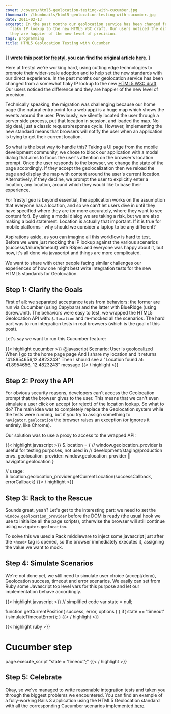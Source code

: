```yaml
---
cover: /covers/html5-geolocation-testing-with-cucumber.jpg
thumbnail: /thumbnails/html5-geolocation-testing-with-cucumber.jpg
date: 2011-02-13
excerpt: In the past months our geolocation service has been changed from a somewhat
  flaky IP lookup to the new HTML5 W3C draft. Our users noticed the difference and
  they are happier of the new level of precision.
tags: programming
title: HTML5 Geolocation Testing with Cucumber
---
```


<p><strong>[ I wrote this post for <a href="http://frestyl.com" target="_blank">frestyl</a>, you can find the original article <a href="http://frestyl.wordpress.com/2011/01/24/html5-geolocation-testing-with-cucumber/">here</a>. ]</strong></p>

<p>
Here at frestyl we're working hard, using cutting edge technologies to promote their wider-scale adoption and to help set the new standards with our direct experience. In the past months our geolocation service has been changed from a somewhat flaky IP lookup to the new <a href="http://www.w3.org/TR/geolocation-API/" target="_blank">HTML5 W3C draft</a>. Our users noticed the difference and they are happier of the new level of precision.
</p>

<p>
Technically speaking, the migration was challenging because our home page (the natural entry point for a web app) is a huge map which shows the events around the user. Previously, we silently located the user through a server side process, put that location in session, and loaded the map. No big deal, just a classic request/response cycle. However, implementing the new standard means that browsers will notify the user when an application is trying to get their current location.
</p>

<p>
So what is the best way to handle this? Taking a UI page from the mobile development community, we chose to block our application with a modal dialog that aims to focus the user's attention on the browser's location prompt. Once the user responds to the browser, we change the state of the page accordingly. If they accept the geolocalization then we reload the page and display the map with content around the user's current location. Alternatively, if they decline, we prompt the user to explicitly enter a location, any location, around which they would like to base their experience.
</p>

<p>
For frestyl geo is beyond essential, the application works on the assumption that everyone has a location, and so we can't let users dive in until they have specified where they are (or more accurately, where they want to see content for). By using a modal dialog we are taking a risk, but we are also making a bold statement. Location is actually that important. If it is true for mobile platforms &dash; why should we consider a laptop to be any different?
</p>

<p>
Aspirations aside, as you can imagine all this workflow is hard to test. Before we were just mocking the IP lookup against the various scenarios (success/failure/timeout) with RSpec and everyone was happy about it, but now, it's all done via javascript and things are more complicated.
</p>

<p>
We want to share with other people facing similar challenges our experiences of how one might best write integration tests for the new HTML5 standards for Geolocation.
</p>

<h2>Step 1: Clarify the Goals</h2>

<p>
First of all: we separated acceptance tests from behaviors: the former are run via Cucumber (using Capybara) and the latter with BlueRidge (using Screw.Unit). The behaviors were easy to test, we wrapped the HTML5 Geolocation API with: <code>$.location</code> and re-mocked all the scenarios. The hard part was to run integration tests in real browsers (which is the goal of this post).
</p>

<p>
 Let's say we want to run this Cucumber feature:

{{< highlight cucumber >}}
  @javascript
  Scenario: User is geolocalized
    When I go to the home page page
    And I share my location and it returns "41.8954656,12.4823243"
    Then I should see a "Location found at: 41.8954656, 12.4823243" message
{{< / highlight >}}
</p>

<h2>Step 2: Proxy the API</h2>

<p>
For obvious security reasons, developers can't access the Geolocation prompt that the browser gives to the user. This means that we can't even simulate a user click on accept (or reject) of the location lookup. So what to do? The main idea was to completely replace the Geolocation system while the tests were running, but if you try to assign something to <code>navigator.geolocation</code> the browser raises an exception (or ignores it entirely, like Chrome).
</p>

<p>
Our solution was to use a proxy to access to the wrapped API:
</p>

{{< highlight javascript >}}
  $.location = {
    // window.geolocation_provider is useful for testing purposes, not used in
    // development/staging/production envs.
    geolocation_provider: window.geolocation_provider || navigator.geolocation
  }

   // usage:
  $.location.geolocation_provider.getCurrentLocation(successCallback, errorCallback)
{{< / highlight >}}

<h2>Step 3: Rack to the Rescue</h2>

<p>
Sounds great, yeah? Let's get to the interesting part: we need to set the <code>window.geolocation_provider</code> before the DOM is ready (the usual hook we use to initialize all the page scripts), otherwise the browser will still continue using <code>navigator.geolocation</code>.
</p>

<p>
To solve this we used a Rack middleware to inject some javascript just after the <code>&lt;head&gt;</code> tag is opened, so the browser immediately executes it, assigning the value we want to mock.
</p>

<h2>Step 4: Simulate Scenarios</h2>

<p>
 We're not done yet, we still need to simulate user choice (accept/deny), Geolocation success, timeout and error scenarios. We easily can set from Ruby some Javascript top level vars for this purpose and let our implementation behave accordingly.

{{< highlight javascript >}}
// simplified code
var state = null;

function getCurrentPosition( success, error, options ) {
  if( state == 'timeout' )
    simulateTimeoutError();
}
{{< / highlight >}}

{{< highlight ruby >}}
# Cucumber step
page.execute_script "state = 'timeout';"
{{< / highlight >}}
</p>

<h2>Step 5: Celebrate</h2>

<p>
Okay, so we've managed to write reasonable integration tests and taken you through the biggest problems we encountered. You can find an example of a fully-working Rails 3 application using the HTML5 Geolocation standard with all the corresponding Cucumber scenarios implemented <a href="https://github.com/frestyl/html5-geo-cucumber" target="_blank">here</a>.
</p>
